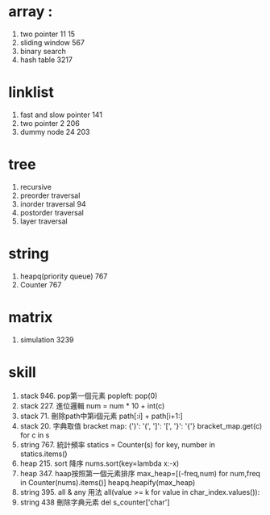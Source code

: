 # array : 
1. two pointer 11 15
2. sliding window 567
3. binary search
4. hash table 3217

# linklist
1. fast and slow pointer 141
2. two pointer 2 206
3. dummy node 24 203

# tree
1. recursive
2. preorder traversal
3. inorder traversal 94
4. postorder traversal
5. layer traversal

# string
1. heapq(priority queue) 767
2. Counter 767

# matrix
1. simulation 3239

# skill
1. stack 946. pop第一個元素 popleft: pop(0)
2. stack 227. 進位邏輯 num = num * 10 + int(c)
3. stack 71. 刪除path中第i個元素 path[:i] + path[i+1:]
4. stack 20. 字典取值 bracket map: {')': '(', ']': '[', '}': '{'} bracket_map.get(c) for c in s
5. string 767. 統計頻率 statics = Counter(s) for key, number in statics.items()
6. heap 215. sort 降序 nums.sort(key=lambda x:-x)
7. heap 347. haap按照第一個元素排序 max_heap=[(-freq,num) for num,freq in Counter(nums).items()] heapq.heapify(max_heap)
8. string 395. all & any 用法 all(value >= k for value in char_index.values()):
9. string 438 刪除字典元素 del s_counter['char']
